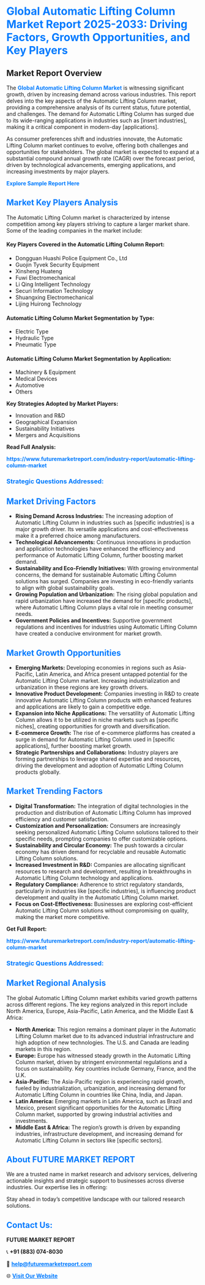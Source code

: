 <h1 style="color: #007BFF;">Global Automatic Lifting Column Market Report 2025-2033: Driving Factors, Growth Opportunities, and Key Players</h1>

<section id="overview">
<h2>Market Report Overview</h2>
<p>The <a href="https://www.futuremarketreport.com/industry-report/automatic-lifting-column-market" style="color: #007BFF; text-decoration: none;"><strong>Global Automatic Lifting Column Market</strong></a> is witnessing significant growth, driven by increasing demand across various industries. This report delves into the key aspects of the Automatic Lifting Column market, providing a comprehensive analysis of its current status, future potential, and challenges. The demand for Automatic Lifting Column has surged due to its wide-ranging applications in industries such as [insert industries], making it a critical component in modern-day [applications].</p>
<p>As consumer preferences shift and industries innovate, the Automatic Lifting Column market continues to evolve, offering both challenges and opportunities for stakeholders. The global market is expected to expand at a substantial compound annual growth rate (CAGR) over the forecast period, driven by technological advancements, emerging applications, and increasing investments by major players.</p>
</section>

<section id="overview">
<p><a href="https://www.futuremarketreport.com/request-sample/reportId=55365" style="color: #007BFF; text-decoration: none;"><strong>Explore Sample Report Here</strong></a></p>
</section>

<section id="key-players">
<h2 style="color: #007BFF;">Market Key Players Analysis</h2>
<p>The Automatic Lifting Column market is characterized by intense competition among key players striving to capture a larger market share. Some of the leading companies in the market include:</p>
<h4>Key Players Covered in the Automatic Lifting Column Report:</h4>
<ul><li>Dongguan Huashi Police Equipment Co., Ltd</li><li>Guojin Tyvek Security Equipment</li><li>Xinsheng Huateng</li><li>Fuwi Electromechanical</li><li>Li Qing Intelligent Technology</li><li>Securi Information Technology</li><li>Shuangxing Electromechanical</li><li>Lijing Huirong Technology</li></ul>
<h4>Automatic Lifting Column Market Segmentation by Type:</h4>
<ul><li>Electric Type</li><li>Hydraulic Type</li><li>Pneumatic Type</li></ul>

<h4>Automatic Lifting Column Market Segmentation by Application:</h4>
<ul><li>Machinery &amp; Equipment</li><li>Medical Devices</li><li>Automotive</li><li>Others</li></ul>
<p><strong>Key Strategies Adopted by Market Players:</strong></p>
<ul>
<li>Innovation and R&D</li>
<li>Geographical Expansion</li>
<li>Sustainability Initiatives</li>
<li>Mergers and Acquisitions</li>
</ul>
</section>

<section>
<p><strong>Read Full Analysis: </strong></p><a href="https://www.futuremarketreport.com/industry-report/automatic-lifting-column-market" style="color: #007BFF; text-decoration: none;"><strong>https://www.futuremarketreport.com/industry-report/automatic-lifting-column-market</strong></a>
<h3 style="color: #007BFF;">Strategic Questions Addressed:</h3>
</section>

<section id="driving-factors">
<h2 style="color: #007BFF;">Market Driving Factors</h2>
<ul>
<li><strong>Rising Demand Across Industries:</strong> The increasing adoption of Automatic Lifting Column in industries such as [specific industries] is a major growth driver. Its versatile applications and cost-effectiveness make it a preferred choice among manufacturers.</li>
<li><strong>Technological Advancements:</strong> Continuous innovations in production and application technologies have enhanced the efficiency and performance of Automatic Lifting Column, further boosting market demand.</li>
<li><strong>Sustainability and Eco-Friendly Initiatives:</strong> With growing environmental concerns, the demand for sustainable Automatic Lifting Column solutions has surged. Companies are investing in eco-friendly variants to align with global sustainability goals.</li>
<li><strong>Growing Population and Urbanization:</strong> The rising global population and rapid urbanization have increased the demand for [specific products], where Automatic Lifting Column plays a vital role in meeting consumer needs.</li>
<li><strong>Government Policies and Incentives:</strong> Supportive government regulations and incentives for industries using Automatic Lifting Column have created a conducive environment for market growth.</li>
</ul>
</section>

<section id="growth-opportunities">
<h2 style="color: #007BFF;">Market Growth Opportunities</h2>
<ul>
<li><strong>Emerging Markets:</strong> Developing economies in regions such as Asia-Pacific, Latin America, and Africa present untapped potential for the Automatic Lifting Column market. Increasing industrialization and urbanization in these regions are key growth drivers.</li>
<li><strong>Innovative Product Development:</strong> Companies investing in R&D to create innovative Automatic Lifting Column products with enhanced features and applications are likely to gain a competitive edge.</li>
<li><strong>Expansion into Niche Applications:</strong> The versatility of Automatic Lifting Column allows it to be utilized in niche markets such as [specific niches], creating opportunities for growth and diversification.</li>
<li><strong>E-commerce Growth:</strong> The rise of e-commerce platforms has created a surge in demand for Automatic Lifting Column used in [specific applications], further boosting market growth.</li>
<li><strong>Strategic Partnerships and Collaborations:</strong> Industry players are forming partnerships to leverage shared expertise and resources, driving the development and adoption of Automatic Lifting Column products globally.</li>
</ul>
</section>

<section id="trending-factors">
<h2 style="color: #007BFF;">Market Trending Factors</h2>
<ul>
<li><strong>Digital Transformation:</strong> The integration of digital technologies in the production and distribution of Automatic Lifting Column has improved efficiency and customer satisfaction.</li>
<li><strong>Customization and Personalization:</strong> Consumers are increasingly seeking personalized Automatic Lifting Column solutions tailored to their specific needs, prompting companies to offer customizable options.</li>
<li><strong>Sustainability and Circular Economy:</strong> The push towards a circular economy has driven demand for recyclable and reusable Automatic Lifting Column solutions.</li>
<li><strong>Increased Investment in R&D:</strong> Companies are allocating significant resources to research and development, resulting in breakthroughs in Automatic Lifting Column technology and applications.</li>
<li><strong>Regulatory Compliance:</strong> Adherence to strict regulatory standards, particularly in industries like [specific industries], is influencing product development and quality in the Automatic Lifting Column market.</li>
<li><strong>Focus on Cost-Effectiveness:</strong> Businesses are exploring cost-efficient Automatic Lifting Column solutions without compromising on quality, making the market more competitive.</li>
</ul>
</section>

<section>
<p><strong>Get Full Report: </strong></p><a href="https://www.futuremarketreport.com/industry-report/automatic-lifting-column-market" style="color: #007BFF; text-decoration: none;"><strong>https://www.futuremarketreport.com/industry-report/automatic-lifting-column-market</strong></a>
<h3 style="color: #007BFF;">Strategic Questions Addressed:</h3>
</section>


<section id="regional-analysis">
<h2 style="color: #007BFF;">Market Regional Analysis</h2>
<p>The global Automatic Lifting Column market exhibits varied growth patterns across different regions. The key regions analyzed in this report include North America, Europe, Asia-Pacific, Latin America, and the Middle East & Africa:</p>
<ul>
<li><strong>North America:</strong> This region remains a dominant player in the Automatic Lifting Column market due to its advanced industrial infrastructure and high adoption of new technologies. The U.S. and Canada are leading markets in this region.</li>
<li><strong>Europe:</strong> Europe has witnessed steady growth in the Automatic Lifting Column market, driven by stringent environmental regulations and a focus on sustainability. Key countries include Germany, France, and the U.K.</li>
<li><strong>Asia-Pacific:</strong> The Asia-Pacific region is experiencing rapid growth, fueled by industrialization, urbanization, and increasing demand for Automatic Lifting Column in countries like China, India, and Japan.</li>
<li><strong>Latin America:</strong> Emerging markets in Latin America, such as Brazil and Mexico, present significant opportunities for the Automatic Lifting Column market, supported by growing industrial activities and investments.</li>
<li><strong>Middle East & Africa:</strong> The region’s growth is driven by expanding industries, infrastructure development, and increasing demand for Automatic Lifting Column in sectors like [specific sectors].</li>
</ul>
</section>

<footer>
<h2 style="color: #007BFF;">About FUTURE MARKET REPORT</h2>
<p>We are a trusted name in market research and advisory services, delivering actionable insights and strategic support to businesses across diverse industries. Our expertise lies in offering:</p>

<p>Stay ahead in today’s competitive landscape with our tailored research solutions.</p>

<h2 style="color: #007BFF;">Contact Us:</h2>
<p><strong>FUTURE MARKET REPORT</strong></p>
<p>📞 <strong>+91 (883) 074-8030</strong></p>
<p>📧 <strong><a href="mailto:help@futuremarketreport.com" style="color: #007BFF;">help@futuremarketreport.com</a></strong></p>
<p>🌐 <strong><a href="https://www.futuremarketreport.com/" style="color: #007BFF;">Visit Our Website</a></strong></p>
</footer>